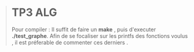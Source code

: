 > # TP3 ALG
> Pour  compiler  :  Il  suffit  de  faire  un  **make**  ,  puis d'executer **./test_graphe**.
> Afin de se focaliser sur les printfs des fonctions voulus , il est préferable de commenter ces derniers .
